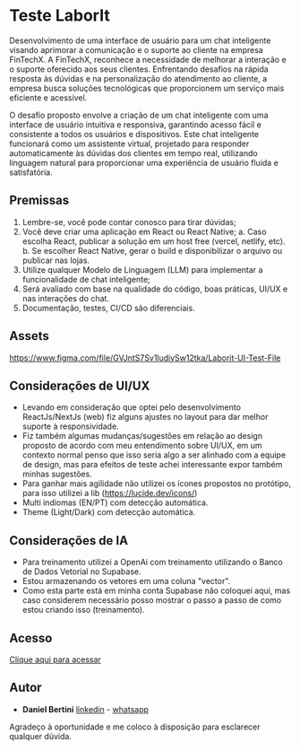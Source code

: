 # Teste LaborIt

Desenvolvimento de uma interface de usuário para um chat inteligente visando
aprimorar a comunicação e o suporte ao cliente na empresa FinTechX.
A FinTechX, reconhece a necessidade de melhorar a interação e o suporte oferecido aos seus
clientes. Enfrentando desafios na rápida resposta às dúvidas e na personalização do
atendimento ao cliente, a empresa busca soluções tecnológicas que proporcionem um
serviço mais eficiente e acessível.

O desafio proposto envolve a criação de um chat inteligente com uma interface de usuário
intuitiva e responsiva, garantindo acesso fácil e consistente a todos os usuários e
dispositivos. Este chat inteligente funcionará como um assistente virtual, projetado para
responder automaticamente às dúvidas dos clientes em tempo real, utilizando linguagem
natural para proporcionar uma experiência de usuário fluida e satisfatória.

## Premissas

1. Lembre-se, você pode contar conosco para tirar dúvidas;
2. Você deve criar uma aplicação em React ou React Native;
   a. Caso escolha React, publicar a solução em um host free (vercel, netlify, etc).
   b. Se escolher React Native, gerar o build e disponibilizar o arquivo ou publicar nas lojas.
3. Utilize qualquer Modelo de Linguagem (LLM) para implementar a funcionalidade de chat inteligente;
4. Será avaliado com base na qualidade do código, boas práticas, UI/UX e nas interações do chat.
5. Documentação, testes, CI/CD são diferenciais.

## Assets

https://www.figma.com/file/GVJntS7Sv1ludiySw12tka/Laborit-UI-Test-File

## Considerações de UI/UX

- Levando em consideração que optei pelo desenvolvimento ReactJs/NextJs (web) fiz alguns ajustes no layout para dar melhor suporte à responsividade.
- Fiz também algumas mudanças/sugestões em relação ao design proposto de acordo com meu entendimento sobre UI/UX, em um contexto normal penso que isso seria algo a ser alinhado com a equipe de design, mas para efeitos de teste achei interessante expor também minhas sugestões.
- Para ganhar mais agilidade não utilizei os ícones propostos no protótipo, para isso utilizei a lib (https://lucide.dev/icons/)
- Multi indiomas (EN/PT) com detecção automática.
- Theme (Light/Dark) com detecção automática.

## Considerações de IA

- Para treinamento utilizei a OpenAi com treinamento utilizando o Banco de Dados Vetorial no Supabase.
- Estou armazenando os vetores em uma coluna "vector".
- Como esta parte está em minha conta Supabase não coloquei aqui, mas caso considerem necessário posso mostrar o passo a passo de como estou criando isso (treinamento).

## Acesso

[Clique aqui para acessar](https://brainbox-daniel.vercel.app/pt)

## Autor

- **Daniel Bertini** [linkedin](https://linkedin.com/in/danielbertini) - [whatsapp](+5511976910760)

Agradeço à oportunidade e me coloco à disposição para esclarecer qualquer dúvida.
